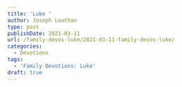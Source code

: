 ```yaml
---
title: 'Luke '
author: Joseph Louthan
type: post
publishDate: 2021-03-11
url: /family-devos-luke/2021-03-11-family-devos-luke/
categories:
  - Devotions
tags:
  - 'Family Devotions: Luke'
draft: true
---
```

